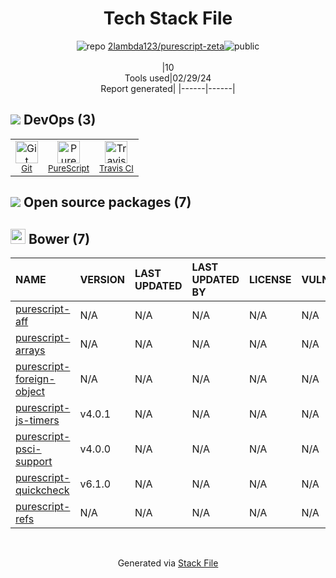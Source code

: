 <!--
&lt;--- Readme.md Snippet without images Start ---&gt;
## Tech Stack
2lambda123/purescript-zeta is built on the following main stack:

- [Travis CI](http://travis-ci.com/) – Continuous Integration

Full tech stack [here](/techstack.md)

&lt;--- Readme.md Snippet without images End ---&gt;

&lt;--- Readme.md Snippet with images Start ---&gt;
## Tech Stack
2lambda123/purescript-zeta is built on the following main stack:

- <img width='25' height='25' src='https://img.stackshare.io/service/460/Lu6cGu0z_400x400.png' alt='Travis CI'/> [Travis CI](http://travis-ci.com/) – Continuous Integration

Full tech stack [here](/techstack.md)

&lt;--- Readme.md Snippet with images End ---&gt;
-->
<div align="center">

# Tech Stack File
![](https://img.stackshare.io/repo.svg "repo") [2lambda123/purescript-zeta](https://github.com/2lambda123/purescript-zeta)![](https://img.stackshare.io/public_badge.svg "public")
<br/><br/>
|10<br/>Tools used|02/29/24 <br/>Report generated|
|------|------|
</div>

## <img src='https://img.stackshare.io/devops.svg'/> DevOps (3)
<table><tr>
  <td align='center'>
  <img width='36' height='36' src='https://img.stackshare.io/service/1046/git.png' alt='Git'>
  <br>
  <sub><a href="http://git-scm.com/">Git</a></sub>
  <br>
  <sub></sub>
</td>

<td align='center'>
  <img width='36' height='36' src='https://img.stackshare.io/empty-logo-square.png' alt='PureScript'>
  <br>
  <sub><a href="https://github.com/purescript/psc-package">PureScript</a></sub>
  <br>
  <sub></sub>
</td>

<td align='center'>
  <img width='36' height='36' src='https://img.stackshare.io/service/460/Lu6cGu0z_400x400.png' alt='Travis CI'>
  <br>
  <sub><a href="http://travis-ci.com/">Travis CI</a></sub>
  <br>
  <sub></sub>
</td>

</tr>
</table>


## <img src='https://img.stackshare.io/group.svg' /> Open source packages (7)</h2>

## <img width='24' height='24' src='https://img.stackshare.io/service/847/66db62603f426a8fc6664081811be6d4.png'/> Bower (7)

|NAME|VERSION|LAST UPDATED|LAST UPDATED BY|LICENSE|VULNERABILITIES|
|:------|:------|:------|:------|:------|:------|
|[purescript-aff](http://bower.io/purescript-aff)|N/A|N/A|N/A |N/A|N/A|
|[purescript-arrays](http://bower.io/purescript-arrays)|N/A|N/A|N/A |N/A|N/A|
|[purescript-foreign-object](http://bower.io/purescript-foreign-object)|N/A|N/A|N/A |N/A|N/A|
|[purescript-js-timers](http://bower.io/purescript-js-timers)|v4.0.1|N/A|N/A |N/A|N/A|
|[purescript-psci-support](http://bower.io/purescript-psci-support)|v4.0.0|N/A|N/A |N/A|N/A|
|[purescript-quickcheck](http://bower.io/purescript-quickcheck)|v6.1.0|N/A|N/A |N/A|N/A|
|[purescript-refs](http://bower.io/purescript-refs)|N/A|N/A|N/A |N/A|N/A|

<br/>
<div align='center'>

Generated via [Stack File](https://github.com/marketplace/stack-file)
